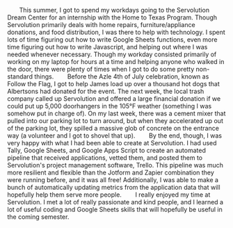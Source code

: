 &nbsp;&nbsp;&nbsp;&nbsp;&nbsp;&nbsp; This summer, I got to spend my workdays going to the Servolution Dream Center for an internship with the Home to Texas Program. Though Servolution primarily deals with home repairs, furniture/appliance donations, and food distribution, I was there to help with technology. I spent lots of time figuring out how to write Google Sheets functions, even more time figuring out how to write Javascript, and helping out where I was needed whenever necessary. Though my workday consisted primarily of working on my laptop for hours at a time and helping anyone who walked in the door, there were plenty of times when I got to do some pretty non-standard things.
&nbsp;&nbsp;&nbsp;&nbsp;&nbsp;&nbsp; Before the Azle 4th of July celebration, known as Follow the Flag, I got to help James load up over a thousand hot dogs that Albertsons had donated for the event. The next week, the local trash company called up Servolution and offered a large financial donation if we could put up 5,000 doorhangers in the 105&deg;F weather (something I was somehow put in charge of). On my last week, there was a cement mixer that pulled into our parking lot to turn around, but when they accelerated up out of the parking lot, they spilled a massive glob of concrete on the entrance way (a volunteer and I got to shovel that up).
&nbsp;&nbsp;&nbsp;&nbsp;&nbsp;&nbsp; By the end, though, I was very happy with what I had been able to create at Servolution. I had used Tally, Google Sheets, and Google Apps Script to create an automated pipeline that received applications, vetted them, and posted them to Servolution's project management software, Trello. This pipeline was much more resilient and flexible than the Jotform and Zapier combination they were running before, and it was all free! Additionally, I was able to make a bunch of automatically updating metrics from the application data that will hopefully help them serve more people. 
&nbsp;&nbsp;&nbsp;&nbsp;&nbsp;&nbsp; I really enjoyed my time at Servolution. I met a lot of really passionate and kind people, and I learned a lot of useful coding and Google Sheets skills that will hopefully be useful in the coming semester.
